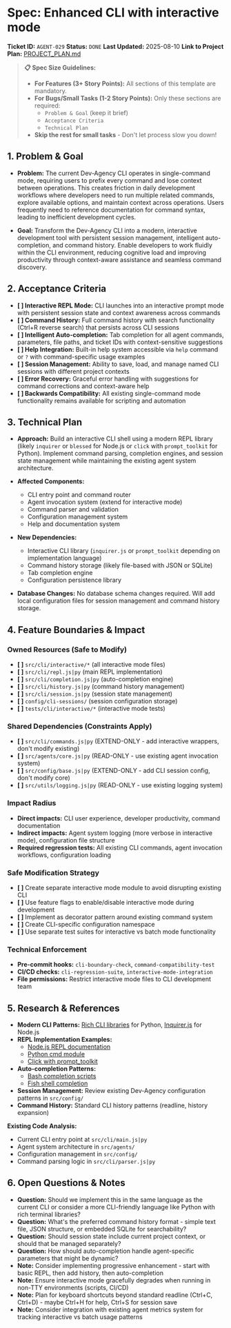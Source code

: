 # **Spec: Enhanced CLI with interactive mode**

**Ticket ID:** `AGENT-029` **Status:** `DONE` **Last Updated:** 2025-08-10 **Link to Project Plan:** [PROJECT_PLAN.md](../PROJECT_PLAN.md)

> **📋 Spec Size Guidelines:**
> - **For Features (3+ Story Points):** All sections of this template are mandatory.
> - **For Bugs/Small Tasks (1-2 Story Points):** Only these sections are required:
>   - `Problem & Goal` (keep it brief)
>   - `Acceptance Criteria` 
>   - `Technical Plan`
> - **Skip the rest for small tasks** - Don't let process slow you down!

## **1. Problem & Goal**

* **Problem:** The current Dev-Agency CLI operates in single-command mode, requiring users to prefix every command and lose context between operations. This creates friction in daily development workflows where developers need to run multiple related commands, explore available options, and maintain context across operations. Users frequently need to reference documentation for command syntax, leading to inefficient development cycles.

* **Goal:** Transform the Dev-Agency CLI into a modern, interactive development tool with persistent session management, intelligent auto-completion, and command history. Enable developers to work fluidly within the CLI environment, reducing cognitive load and improving productivity through context-aware assistance and seamless command discovery.

## **2. Acceptance Criteria**

* **[ ] Interactive REPL Mode:** CLI launches into an interactive prompt mode with persistent session state and context awareness across commands
* **[ ] Command History:** Full command history with search functionality (Ctrl+R reverse search) that persists across CLI sessions
* **[ ] Intelligent Auto-completion:** Tab completion for all agent commands, parameters, file paths, and ticket IDs with context-sensitive suggestions
* **[ ] Help Integration:** Built-in help system accessible via `help` command or `?` with command-specific usage examples
* **[ ] Session Management:** Ability to save, load, and manage named CLI sessions with different project contexts
* **[ ] Error Recovery:** Graceful error handling with suggestions for command corrections and context-aware help
* **[ ] Backwards Compatibility:** All existing single-command mode functionality remains available for scripting and automation

## **3. Technical Plan**

* **Approach:** Build an interactive CLI shell using a modern REPL library (likely `inquirer` or `blessed` for Node.js or `click` with `prompt_toolkit` for Python). Implement command parsing, completion engines, and session state management while maintaining the existing agent system architecture.

* **Affected Components:**
  - CLI entry point and command router
  - Agent invocation system (extend for interactive mode)
  - Command parser and validation
  - Configuration management system
  - Help and documentation system

* **New Dependencies:**
  - Interactive CLI library (`inquirer.js` or `prompt_toolkit` depending on implementation language)
  - Command history storage (likely file-based with JSON or SQLite)
  - Tab completion engine
  - Configuration persistence library

* **Database Changes:** No database schema changes required. Will add local configuration files for session management and command history storage.

## **4. Feature Boundaries & Impact**

### **Owned Resources** (Safe to Modify)
* **[ ]** `src/cli/interactive/*` (all interactive mode files)
* **[ ]** `src/cli/repl.js|py` (main REPL implementation)
* **[ ]** `src/cli/completion.js|py` (auto-completion engine)
* **[ ]** `src/cli/history.js|py` (command history management)
* **[ ]** `src/cli/session.js|py` (session state management)
* **[ ]** `config/cli-sessions/` (session configuration storage)
* **[ ]** `tests/cli/interactive/*` (interactive mode tests)

### **Shared Dependencies** (Constraints Apply)
* **[ ]** `src/cli/commands.js|py` (EXTEND-ONLY - add interactive wrappers, don't modify existing)
* **[ ]** `src/agents/core.js|py` (READ-ONLY - use existing agent invocation system)
* **[ ]** `src/config/base.js|py` (EXTEND-ONLY - add CLI session config, don't modify core)
* **[ ]** `src/utils/logging.js|py` (READ-ONLY - use existing logging system)

### **Impact Radius**
* **Direct impacts:** CLI user experience, developer productivity, command documentation
* **Indirect impacts:** Agent system logging (more verbose in interactive mode), configuration file structure
* **Required regression tests:** All existing CLI commands, agent invocation workflows, configuration loading

### **Safe Modification Strategy**
* **[ ]** Create separate interactive mode module to avoid disrupting existing CLI
* **[ ]** Use feature flags to enable/disable interactive mode during development
* **[ ]** Implement as decorator pattern around existing command system
* **[ ]** Create CLI-specific configuration namespace
* **[ ]** Use separate test suites for interactive vs batch mode functionality

### **Technical Enforcement**
* **Pre-commit hooks:** `cli-boundary-check`, `command-compatibility-test`
* **CI/CD checks:** `cli-regression-suite`, `interactive-mode-integration`
* **File permissions:** Restrict interactive mode files to CLI development team

## **5. Research & References**

* **Modern CLI Patterns:** [Rich CLI libraries](https://github.com/textualize/rich) for Python, [Inquirer.js](https://github.com/SBoudrias/Inquirer.js) for Node.js
* **REPL Implementation Examples:** 
  - [Node.js REPL documentation](https://nodejs.org/api/repl.html)
  - [Python cmd module](https://docs.python.org/3/library/cmd.html)
  - [Click with prompt_toolkit](https://click.palletsprojects.com/)
* **Auto-completion Patterns:**
  - [Bash completion scripts](https://github.com/scop/bash-completion)
  - [Fish shell completion](https://fishshell.com/docs/current/completions.html)
* **Session Management:** Review existing Dev-Agency configuration patterns in `src/config/`
* **Command History:** Standard CLI history patterns (readline, history expansion)

**Existing Code Analysis:**
* Current CLI entry point at `src/cli/main.js|py`
* Agent system architecture in `src/agents/`
* Configuration management in `src/config/`
* Command parsing logic in `src/cli/parser.js|py`

## **6. Open Questions & Notes**

* **Question:** Should we implement this in the same language as the current CLI or consider a more CLI-friendly language like Python with rich terminal libraries?
* **Question:** What's the preferred command history format - simple text file, JSON structure, or embedded SQLite for searchability?
* **Question:** Should session state include current project context, or should that be managed separately?
* **Question:** How should auto-completion handle agent-specific parameters that might be dynamic?
* **Note:** Consider implementing progressive enhancement - start with basic REPL, then add history, then auto-completion
* **Note:** Ensure interactive mode gracefully degrades when running in non-TTY environments (scripts, CI/CD)
* **Note:** Plan for keyboard shortcuts beyond standard readline (Ctrl+C, Ctrl+D) - maybe Ctrl+H for help, Ctrl+S for session save
* **Note:** Consider integration with existing agent metrics system for tracking interactive vs batch usage patterns